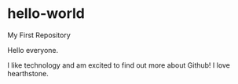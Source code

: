 # hello-world
My First Repository

Hello everyone.

I like technology and am excited to find out more about Github!
I love hearthstone.

